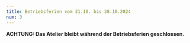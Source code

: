 ```yaml
---
title: Betriebsferien vom 21.10. bis 28.10.2024
num: 3
---
```


__ACHTUNG: Das Atelier bleibt während der Betriebsferien geschlossen.__
